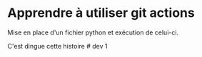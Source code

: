 # Apprendre à utiliser git actions

Mise en place d'un fichier python et exécution de celui-ci.

C'est dingue cette histoire
#   d e v   1  
 